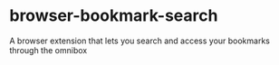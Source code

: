 # browser-bookmark-search
A browser extension that lets you search and access your bookmarks through the omnibox
